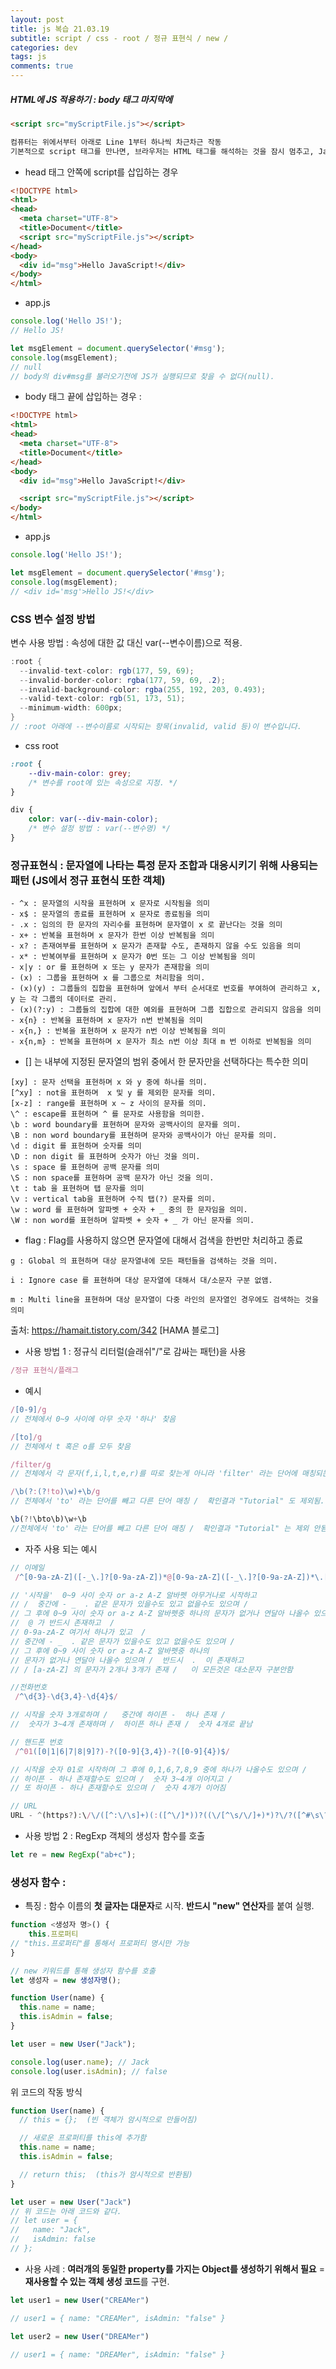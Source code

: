 ```yaml
---  
layout: post  
title: js 복습 21.03.19
subtitle: script / css - root / 정규 표현식 / new / 
categories: dev
tags: js
comments: true  
--- 
```


##### HTML에 JS 적용하기 : body 태그 마지막에

```html
<script src="myScriptFile.js"></script>

컴퓨터는 위에서부터 아래로 Line 1부터 하나씩 차근차근 작동
기본적으로 script 태그를 만나면, 브라우저는 HTML 태그를 해석하는 것을 잠시 멈추고, JavaScript 파일을 불러와서 실행. script 태그 등장과 동시에 자바 스크립트가 실행. 보통 body 태그 마지막에 첨부.
```

- head 태그 안쪽에 script를 삽입하는 경우

```html
<!DOCTYPE html>
<html>
<head>
  <meta charset="UTF-8">
  <title>Document</title>
  <script src="myScriptFile.js"></script>
</head>
<body>
  <div id="msg">Hello JavaScript!</div>
</body>
</html>
```

- app.js

```js
console.log('Hello JS!');
// Hello JS!

let msgElement = document.querySelector('#msg');
console.log(msgElement);
// null
// body의 div#msg를 불러오기전에 JS가 실행되므로 찾을 수 없다(null).
```

- body 태그 끝에 삽입하는 경우 :

```html
<!DOCTYPE html>
<html>
<head>
  <meta charset="UTF-8">
  <title>Document</title>
</head>
<body>
  <div id="msg">Hello JavaScript!</div>

  <script src="myScriptFile.js"></script>
</body>
</html>
```
- app.js

```js
console.log('Hello JS!');

let msgElement = document.querySelector('#msg');
console.log(msgElement);
// <div id='msg'>Hello JS!</div>
```

### CSS 변수 설정 방법
변수 사용 방법 : 속성에 대한 값 대신 var(--변수이름)으로 적용.

```cs
:root {
  --invalid-text-color: rgb(177, 59, 69);
  --invalid-border-color: rgba(177, 59, 69, .2);
  --invalid-background-color: rgba(255, 192, 203, 0.493);
  --valid-text-color: rgb(51, 173, 51);
  --minimum-width: 600px;
}
// :root 아래에 --변수이름로 시작되는 항목(invalid, valid 등)이 변수입니다. 
```

- css root

```css
:root {
    --div-main-color: grey;
    /* 변수를 root에 있는 속성으로 지정. */
}

div {
    color: var(--div-main-color);
    /* 변수 설정 방법 : var(--변수명) */
}
```


### 정규표현식 : 문자열에 나타는 특정 문자 조합과 대응시키기 위해 사용되는 패턴 (JS에서 정규 표현식 또한 객체)

```
- ^x : 문자열의 시작을 표현하며 x 문자로 시작됨을 의미
- x$ : 문자열의 종료를 표현하며 x 문자로 종료됨을 의미
- .x : 임의의 한 문자의 자리수를 표현하며 문자열이 x 로 끝난다는 것을 의미
- x+ : 반복을 표현하며 x 문자가 한번 이상 반복됨을 의미
- x? : 존재여부를 표현하며 x 문자가 존재할 수도, 존재하지 않을 수도 있음을 의미
- x* : 반복여부를 표현하며 x 문자가 0번 또는 그 이상 반복됨을 의미
- x|y : or 를 표현하며 x 또는 y 문자가 존재함을 의미
- (x) : 그룹을 표현하며 x 를 그룹으로 처리함을 의미.
- (x)(y) : 그룹들의 집합을 표현하며 앞에서 부터 순서대로 번호를 부여하여 관리하고 x, y 는 각 그룹의 데이터로 관리.
- (x)(?:y) : 그룹들의 집합에 대한 예외를 표현하며 그룹 집합으로 관리되지 않음을 의미
- x{n} : 반복을 표현하며 x 문자가 n번 반복됨을 의미
- x{n,} : 반복을 표현하며 x 문자가 n번 이상 반복됨을 의미
- x{n,m} : 반복을 표현하며 x 문자가 최소 n번 이상 최대 m 번 이하로 반복됨을 의미
```

- [] 는 내부에 지정된 문자열의 범위 중에서 한 문자만을 선택하다는 특수한 의미

```
[xy] : 문자 선택을 표현하며 x 와 y 중에 하나를 의미.
[^xy] : not을 표현하며  x 및 y 를 제외한 문자를 의미.
[x-z] : range를 표현하며 x ~ z 사이의 문자를 의미.
\^ : escape를 표현하며 ^ 를 문자로 사용함을 의미한.
\b : word boundary를 표현하며 문자와 공백사이의 문자를 의미.
\B : non word boundary를 표현하며 문자와 공백사이가 아닌 문자를 의미.
\d : digit 를 표현하며 숫자를 의미
\D : non digit 를 표현하며 숫자가 아닌 것을 의미.
\s : space 를 표현하며 공백 문자를 의미
\S : non space를 표현하며 공백 문자가 아닌 것을 의미.
\t : tab 을 표현하며 탭 문자를 의미
\v : vertical tab을 표현하며 수직 탭(?) 문자를 의미.
\w : word 를 표현하며 알파벳 + 숫자 + _ 중의 한 문자임을 의미.
\W : non word를 표현하며 알파벳 + 숫자 + _ 가 아닌 문자를 의미. 
```

- flag : Flag를 사용하지 않으면 문자열에 대해서 검색을 한번만 처리하고 종료

```
g : Global 의 표현하며 대상 문자열내에 모든 패턴들을 검색하는 것을 의미. 

i : Ignore case 를 표현하며 대상 문자열에 대해서 대/소문자 구분 없앰.

m : Multi line을 표현하며 대상 문자열이 다중 라인의 문자열인 경우에도 검색하는 것을 의미
```
출처: https://hamait.tistory.com/342 [HAMA 블로그]

- 사용 방법 1 : 정규식 리터럴(슬래쉬"/"로 감싸는 패턴)을 사용

```js
/정규 표현식/플래그
```

- 예시

```js
/[0-9]/g
// 전체에서 0~9 사이에 아무 숫자 '하나' 찾음 

/[to]/g
// 전체에서 t 혹은 o를 모두 찾음 

/filter/g
// 전체에서 각 문자(f,i,l,t,e,r)를 따로 찾는게 아니라 'filter' 라는 단어에 매칭되는것을 찾음 

/\b(?:(?!to)\w)+\b/g
// 전체에서 'to' 라는 단어를 빼고 다른 단어 매칭 /  확인결과 "Tutorial" 도 제외됨. 

\b(?!\bto\b)\w+\b
//전체에서 'to' 라는 단어를 빼고 다른 단어 매칭 /  확인결과 "Tutorial" 는 제외 안됨.  이게 더 정확하다고 볼수있을듯. 
```

- 자주 사용 되는 예시

```js
// 이메일 
 /^[0-9a-zA-Z]([-_\.]?[0-9a-zA-Z])*@[0-9a-zA-Z]([-_\.]?[0-9a-zA-Z])*\.[a-zA-Z]{2,3}$/i

// '시작을'  0~9 사이 숫자 or a-z A-Z 알바펫 아무거나로 시작하고  
// /  중간에 - _  . 같은 문자가 있을수도 있고 없을수도 있으며 / 
// 그 후에 0~9 사이 숫자 or a-z A-Z 알바펫중 하나의 문자가 없거나 연달아 나올수 있으며 / 
//  @ 가 반드시 존재하고  / 
// 0-9a-zA-Z 여기서 하나가 있고  /  
// 중간에 - _  . 같은 문자가 있을수도 있고 없을수도 있으며 / 
// 그 후에 0~9 사이 숫자 or a-z A-Z 알바펫중 하나의 
// 문자가 없거나 연달아 나올수 있으며 /  반드시  .  이 존재하고  
// / [a-zA-Z] 의 문자가 2개나 3개가 존재 /   이 모든것은 대소문자 구분안함 

//전화번호 
 /^\d{3}-\d{3,4}-\d{4}$/

// 시작을 숫자 3개로하며 /   중간에 하이픈 -  하나 존재 / 
//  숫자가 3~4개 존재하며 /  하이픈 하나 존재 /  숫자 4개로 끝남 

// 핸드폰 번호 
 /^01([0|1|6|7|8|9]?)-?([0-9]{3,4})-?([0-9]{4})$/

// 시작을 숫자 01로 시작하며 그 후에 0,1,6,7,8,9 중에 하나가 나올수도 있으며 /  
// 하이픈 - 하나 존재할수도 있으며 /  숫자 3~4개 이어지고 / 
// 또 하이픈 - 하나 존재할수도 있으며 /  숫자 4개가 이어짐 

// URL
URL - ^(https?):\/\/([^:\/\s]+)(:([^\/]*))?((\/[^\s/\/]+)*)?\/?([^#\s\?]*)(\?([^#\s]*))?(#(\w*))?$
```

- 사용 방법 2 : RegExp 객체의 생성자 함수를 호출

```js
let re = new RegExp("ab+c");
```

### 생성자 함수 : 

- 특징 : 함수 이름의 **첫 글자는 대문자**로 시작. **반드시 "new" 연산자**를 붙여 실행.

```js
function <생성자 명>() {
    this.프로퍼티
// "this.프로퍼티"를 통해서 프로퍼티 명시만 가능
}

// new 키워드를 통해 생성자 함수를 호출
let 생성자 = new 생성자명();
```

```js
function User(name) {
  this.name = name;
  this.isAdmin = false;
}

let user = new User("Jack");

console.log(user.name); // Jack
console.log(user.isAdmin); // false
```

위 코드의 작동 방식

```js
function User(name) {
  // this = {};  (빈 객체가 암시적으로 만들어짐)

  // 새로운 프로퍼티를 this에 추가함
  this.name = name;
  this.isAdmin = false;

  // return this;  (this가 암시적으로 반환됨)
}

let user = new User("Jack") 
// 위 코드는 아래 코드와 같다. 
// let user = {
//   name: "Jack",
//   isAdmin: false
// };
```

- 사용 사례 : **여러개의 동일한 property를 가지는 Object를 생성하기 위해서 필요** = **재사용할 수 있는 객체 생성 코드**를 구현.

```js
let user1 = new User("CREAMer") 

// user1 = { name: "CREAMer", isAdmin: "false" }

let user2 = new User("DREAMer")

// user1 = { name: "DREAMer", isAdmin: "false" }
```





